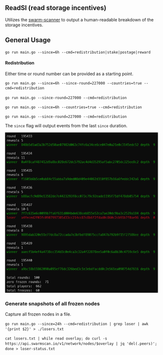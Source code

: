 ## ReadSI (read storage incentives)

Utilizes the [swarm-scanner](https://swarmscan.io/) to output a human-readable breakdown of the storage incentives.

## General Usage

`go run main.go --since=6h --cmd=redistribution|stake|postage|reward`

#### Redistribution

Either time or round number can be provided as a starting point.
```
go run main.go --since=6h --since-round=227000 --countries=true --cmd=redistribution

go run main.go --since-round=227000 --cmd=redistribution
```
`go run main.go --since=6h --countries=true --cmd=redistribution`

`go run main.go --since-round=227000 --cmd=redistribution`

The `since` flag will output events from the last `since` duration.

![Alt text](image.png)

### Generate snapshots of all frozen nodes

Capture all frozen nodes in a file.

`go run main.go --since=24h --cmd=redistribution | grep loser | awk '{print $2}' > ./losers.txt`

`cat losers.txt | while read overlay; do curl -s https://api.swarmscan.io/v1/network/nodes/$overlay | jq 'del(.peers)'; done > loser-status.txt`